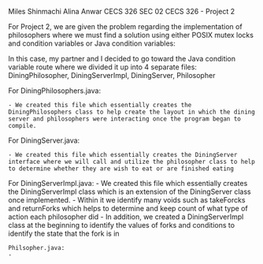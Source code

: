 Miles Shinmachi
Alina Anwar
CECS 326 SEC 02
CECS 326 - Project 2

For Project 2, we are given the problem regarding the implementation of philosophers where we must find a solution using either POSIX mutex locks and condition variables or Java condition variables:

In this case, my partner and I decided to go toward the Java condition variable route where we divided it up into 4 separate files: DiningPhilosopher, DiningServerImpl, DiningServer, Philosopher

For DiningPhilosophers.java:

    - We created this file which essentially creates the DiningPhilosophers class to help create the layout in which the dining server and philosophers were interacting once the program began to compile.

For DiningServer.java:

    - We created this file which essentially creates the DiningServer interface where we will call and utilize the philosopher class to help to determine whether they are wish to eat or are finished eating

For DiningServerImpl.java:
    - We created this file which essentially creates the DiningServerImpl class which is an extension of the DiningServer class once implemented. 
    - Within it we identify many voids such as takeForcks and returnForks which helps to determine and keep count of what type of action each philosopher did
    - In addition, we created a DiningServerImpl class at the beginning to identify the values of forks and conditions to identify the state that the fork is in

    Philsopher.java:
    - 
